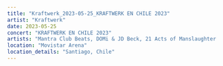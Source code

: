 ```yaml
---
title: "Kraftwerk_2023-05-25_KRAFTWERK EN CHILE 2023"
artist: "Kraftwerk"
date: 2023-05-25
concert: "KRAFTWERK EN CHILE 2023"
artists: "Mantra Club Beats, DOMi & JD Beck, 21 Acts of Manslaughter	Grindcore	United States, Buckshot, Jon Batiste, ABBA, Kraftwerk, Arlo Parks, 9 Foot Super SoldierCrossoverHardcore, 12 Gauge Rampage, Black Country, New Road, Arnaldo Antunes, 324	Grindcore	Japan"
location: "Movistar Arena"
location_details: "Santiago, Chile"
---
```

